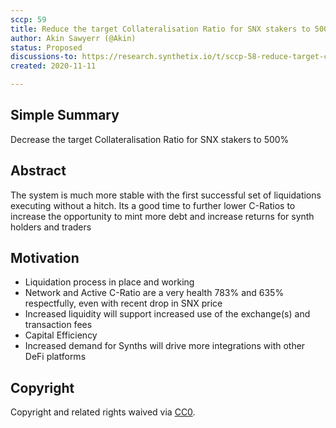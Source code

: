 ```yaml
---
sccp: 59
title: Reduce the target Collateralisation Ratio for SNX stakers to 500%
author: Akin Sawyerr (@Akin)
status: Proposed
discussions-to: https://research.synthetix.io/t/sccp-58-reduce-target-collateralisation-ratio-to-500/225
created: 2020-11-11

---
```


## Simple Summary

Decrease the target Collateralisation Ratio for SNX stakers to 500%

## Abstract

<!--A short (~200 word) description of the variable change proposed.-->

The system is much more stable with the first successful set of liquidations executing without a hitch. Its a good time to further lower C-Ratios to increase the opportunity to mint more debt and increase returns for synth holders and traders

## Motivation

- Liquidation process in place and working
- Network and Active C-Ratio are a very health 783% and 635% respectfully, even with recent drop in SNX price
- Increased liquidity will support increased use of the exchange(s) and transaction fees
- Capital Efficiency
- Increased demand for Synths will drive more integrations with other DeFi platforms

## Copyright

Copyright and related rights waived via [CC0](https://creativecommons.org/publicdomain/zero/1.0/).
